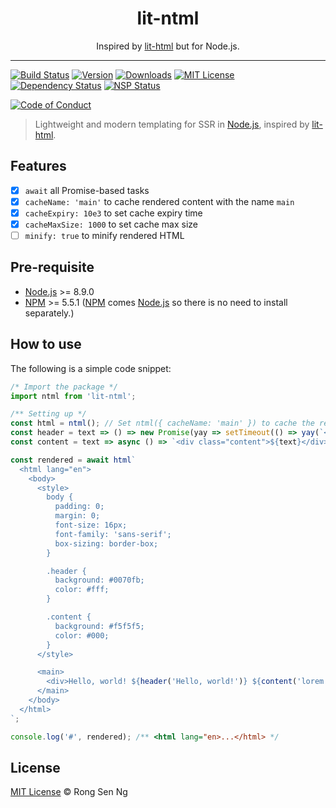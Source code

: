 <div align="center" style="text-align: center;">
  <h1 style="border-bottom: none;">lit-ntml</h1>

  <p>Inspired by <a href="https://github.com/PolymerLabs/lit-html" target="_blank" rel="noopener">lit-html</a> but for Node.js.</p>
</div>

<hr />


[![Build Status][travis-badge]][travis-url]
[![Version][version-badge]][version-url]
[![Downloads][downloads-badge]][downloads-url]
[![MIT License][mit-license-badge]][mit-license-url]
[![Dependency Status][daviddm-badge]][daviddm-url]
[![NSP Status][nsp-badge]][nsp-url]

[![Code of Conduct][coc-badge]][coc-url]


> Lightweight and modern templating for SSR in [Node.js][node-js-url], inspired by [lit-html][lit-html-url].

## Features

- [x] `await` all Promise-based tasks
- [x] `cacheName: 'main'` to cache rendered content with the name `main`
- [x] `cacheExpiry: 10e3` to set cache expiry time
- [x] `cacheMaxSize: 1000` to set cache max size
- [ ] `minify: true` to minify rendered HTML

## Pre-requisite

- [Node.js][node-js-url] >= 8.9.0
- [NPM][npm-url] >= 5.5.1 ([NPM][npm-url] comes [Node.js][node-js-url] so there is no need to install separately.)

## How to use

The following is a simple code snippet:

```ts
/* Import the package */
import ntml from 'lit-ntml';

/** Setting up */
const html = ntml(); // Set ntml({ cacheName: 'main' }) to cache the rendered content.
const header = text => () => new Promise(yay => setTimeout(() => yay(`<div class="header">${text}</div>`), 3e3));
const content = text => async () => `<div class="content">${text}</div>`;

const rendered = await html`
  <html lang="en">
    <body>
      <style>
        body {
          padding: 0;
          margin: 0;
          font-size: 16px;
          font-family: 'sans-serif';
          box-sizing: border-box;
        }

        .header {
          background: #0070fb;
          color: #fff;
        }

        .content {
          background: #f5f5f5;
          color: #000;
        }
      </style>

      <main>
        <div>Hello, world! ${header('Hello, world!')} ${content('lorem ipsum')}</div>
      </main>
    </body>
  </html>
`;

console.log('#', rendered); /** <html lang="en>...</html> */
```

## License

[MIT License][mit-license-url] © Rong Sen Ng

[mit-license-url]: https://motss.mit-license.org
[node-js-url]: https://nodejs.org
[lit-html-url]: https://github.com/PolymerLabs/lit-html
[npm-url]: https://www.npmjs.com

[travis-badge]: https://img.shields.io/travis/rust-lang/rust.svg?style=flat-square
[version-badge]: https://img.shields.io/npm/v/lit-ntml.svg?style=flat-square
[downloads-badge]: https://img.shields.io/npm/dm/lit-ntml.svg?style=flat-square
[mit-license-badge]: https://img.shields.io/github/license/mashape/apistatus.svg?style=flat-square
[nsp-badge]: https://nodesecurity.io/orgs/motss/projects/92a9a3b3-c0c8-4172-917d-f1c7e0d5ef9f/badge
[daviddm-badge]: https://img.shields.io/david/expressjs/express.svg?style=flat-square
[coc-badge]: https://img.shields.io/badge/code%20of-conduct-ff69b4.svg?style=flat-square

[travis-url]: https://travis-ci.org/motss/lit-ntml
[version-url]: https://www.npmjs.com/package/lit-ntml
[downloads-url]: http://www.npmtrends.com/lit-ntml
[mit-license-url]: https://github.com/motss/lit-ntml/blob/master/LICENSE
[daviddm-url]: https://david-dm.org/motss/lit-ntml
[nsp-url]: https://nodesecurity.io/orgs/motss/projects/02c9094c-5d6f-4be4-b22b-8bced7a4997c
[coc-url]: https://github.com/motss/lit-ntml/blob/master/CODE_OF_CONDUCT.md
